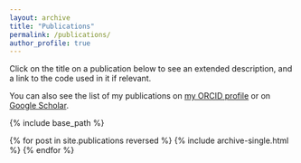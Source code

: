 ```yaml
---
layout: archive
title: "Publications"
permalink: /publications/
author_profile: true
---
```


Click on the title on a publication below to see an extended description, and a link to the code used in it if relevant.

You can also see the list of my publications on [my ORCID profile](https://orcid.org/0000-0002-8942-1244) or on [Google Scholar](https://scholar.google.fr/citations?user=qa8nWbQAAAAJ&hl=fr&oi=ao).

{% include base_path %}

{% for post in site.publications reversed %}
  {% include archive-single.html %}
{% endfor %}
